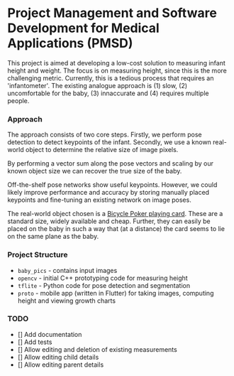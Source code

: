 # Project Management and Software Development for Medical Applications (PMSD)

This project is aimed at developing a low-cost solution to measuring infant height and weight. The focus is on measuring height, since this is the more challenging metric. Currently, this is a tedious process that requires an 'infantometer'. The existing analogue approach is (1) slow, (2) uncomfortable for the baby, (3) innaccurate and (4) requires multiple people.

### Approach

The approach consists of two core steps. Firstly, we perform pose detection to detect keypoints of the infant. Secondly, we use a known real-world object to determine the relative size of image pixels.

By performing a vector sum along the pose vectors and scaling by our known object size we can recover the true size of the baby.

Off-the-shelf pose networks show useful keypoints. However, we could likely improve performance and accuracy by storing manually placed keypoints and fine-tuning an existing network on image poses.

The real-world object chosen is a [Bicycle Poker playing card](https://en.wikipedia.org/wiki/Bicycle_Playing_Cards#Design). These are a standard size, widely available and cheap. Further, they can easily be placed on the baby in such a way that (at a distance) the card seems to lie on the same plane as the baby.

### Project Structure

- `baby_pics` - contains input images
- `opencv` - initial C++ prototyping code for measuring height
- `tflite` - Python code for pose detection and segmentation
- `proto` - mobile app (written in Flutter) for taking images, computing height and viewing growth charts

### TODO

- [] Add documentation
- [] Add tests
- [] Allow editing and deletion of existing measurements
- [] Allow editing child details
- [] Allow editing parent details
